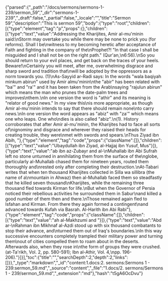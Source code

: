 {"parsed":{"_path":"/docs/sermons/sermons-1-239/sermon_59","_dir":"sermons-1-239","_draft":false,"_partial":false,"_locale":"","title":"Sermon 59","description":"This is sermon 59","body":{"type":"root","children":[{"type":"element","tag":"p","props":{},"children":[{"type":"text","value":"Addressing the Kharijites, Amir al-mu'minin said:\nStorm may overtake you while there may be none to prick you (for reforms). Shall I be\nwitness to my becoming heretic after acceptance of Faith and fighting in the company of the\nProphet?! \"In that case I shall be misguided and I shall not be on the right path.\" (Qur'an,\n6:56).\nSo you should return to your evil places, and get back on the traces of your heels. Beware!\nCertainly you will meet, after me, overwhelming disgrace and sharp sword and tradition that\nwill be adopted by the oppressors as a norm towards you. (1)\nAs-Sayyid ar-Radi says: In the words \"wala baqiyah minkum abirun\" used by Amir almu'minin\nthe \"abir\" has been related with \"ba'\" and \"ra'\" and it has been taken from the Arab\nsaying \"rajulun abirun\" which means the man who prunes the date-palm trees and improves\nthem.\nIn one version the word is \"athir\" and its meaning is \"relator of good news.\" In my view this\nis more appropriate, as though Amir al-mu'minin intends to say that there should remain none\nto carry news.\nIn one version the word appears as \"abiz\" with \"za'\" which means one who leaps. One who\ndies is also called \"abiz\".\n(1). History corroborates that after Amir al-mu'minin, the Kharijites had to face all sorts of\nignominy and disgrace and wherever they raised their heads for creating trouble, they were\nmet with swords and spears.\nThus Ziyad ibn Abih, "},{"type":"element","tag":"code","props":{"className":[]},"children":[{"type":"text","value":"Ubaydullah ibn Ziyad, al-Hajjaj ibn Yusuf, Mus"}]},{"type":"text","value":"ab ibn az-Zubayr and al-\nMuhallab ibn Abi Sufrah left no stone unturned in annihilating them from the surface of the\nglobe, particularly al-Muhallab chased them for nineteen years, routed them thoroughly and\nrested only after completing their destruction.\nAt-Tabari writes that when ten thousand Kharijites collected in Silla wa sillibra (the name of a\nmountain in Ahwaz) then al-Muhallab faced them so steadfastly that he killed seven thousand\nKharijites, while the remaining three thousand fled towards Kirman for life.\nBut when the Governor of Persia noticed their rebellious activities he surrounded them in Sabur\nand killed a good number of them then and there.\nThose remained again fled to Isfahan and Kirman. From there they again formed a contingent\nand advanced towards Kufah via Basrah. Al-Harith ibn Abi Rabi"},{"type":"element","tag":"code","props":{"className":[]},"children":[{"type":"text","value":"ah al-Makhzumi and "}]},{"type":"text","value":"Abd ar-\nRahman ibn Mikhnaf al-Azdi stood up with six thousand combatants to stop their advance, and\nturned them out of Iraq's boundaries.\nIn this way successive encounters completely trampled their military power and turning them\nout of cities compelled them to roam about in the deserts. Afterwards also, when they rose in\nthe form of groups they were crushed. (at-Ta'rikh, Vol. 2, pp. 580-591); Ibn al-Athir, Vol. 4,\npp. 196-206)."}]}],"toc":{"title":"","searchDepth":2,"depth":2,"links":[]}},"_type":"markdown","_id":"content:1.docs:2. sermons:Sermons 1 - 239:sermon_59.md","_source":"content","_file":"1.docs/2. sermons/Sermons 1 - 239/sermon_59.md","_extension":"md"},"hash":"t5gA6OcDvu"}